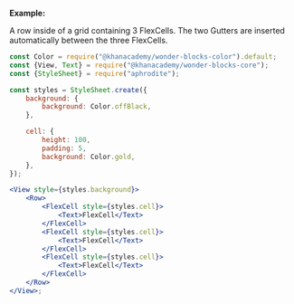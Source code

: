 **Example:**

A row inside of a grid containing 3 FlexCells. The two Gutters are inserted automatically between the three FlexCells.

```jsx
const Color = require("@khanacademy/wonder-blocks-color").default;
const {View, Text} = require("@khanacademy/wonder-blocks-core");
const {StyleSheet} = require("aphrodite");

const styles = StyleSheet.create({
    background: {
        background: Color.offBlack,
    },

    cell: {
        height: 100,
        padding: 5,
        background: Color.gold,
    },
});

<View style={styles.background}>
    <Row>
        <FlexCell style={styles.cell}>
            <Text>FlexCell</Text>
        </FlexCell>
        <FlexCell style={styles.cell}>
            <Text>FlexCell</Text>
        </FlexCell>
        <FlexCell style={styles.cell}>
            <Text>FlexCell</Text>
        </FlexCell>
    </Row>
</View>;
```
